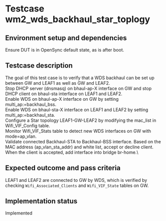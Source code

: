 # Testcase wm2_wds_backhaul_star_toplogy

## Environment setup and dependencies

Ensure DUT is in OpenSync default state, as is after boot.

## Testcase description

The goal of this test case is to verify that a WDS backhaul can be
set up between GW and LEAF1 as well as GW and LEAF2.\
Stop DHCP server (dnsmasq) on bhaul-ap-X interface on GW and stop DHCP
client on bhaul-sta interface on LEAF1 and LEAF2.\
Enable WDS on bhaul-ap-X interface on GW by setting multi_ap:=backhaul_bss.\
Enable WDS on bhaul-sta-X interface on LEAF1 and LEAF2 by setting
multi_ap:=backhaul_sta.\
Configure a Star topology LEAF1-GW-LEAF2 by modifying the mac_list in Wifi_VIF_Config table.\
Monitor Wifi_VIF_Stats table to detect new WDS interfaces on GW with
mode=ap_vlan.\
Validate connected Backhaul-STA to Backhaul-BSS interface.
Based on the MAC address (ap_vlan_sta_addr) and white list, accept or decline client.\
When the client is accepted, add interface into bridge br-home.\

## Expected outcome and pass criteria

LEAF1 and LEAF2 are connected to GW by WDS, which is verified by checking
`Wifi_Associated_Clients` and `Wifi_VIF_State` tables on GW.

## Implementation status

Implemented
